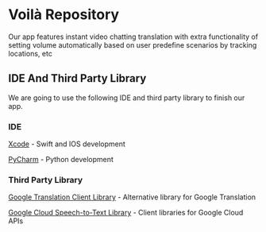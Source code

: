 # Voilà Repository

Our app features instant video chatting translation with extra functionality of setting volume automatically based on user predefine scenarios by tracking locations, etc


## IDE And Third Party Library

We are going to use the following IDE and third party library to finish our app.

### IDE

[Xcode](https://developer.apple.com/xcode/) - Swift and IOS development

[PyCharm](https://www.jetbrains.com/pycharm/) - Python development

### Third Party Library

[Google Translation Client Library](https://cloud.google.com/translate/docs/reference/libraries/v3/overview-v3) - Alternative library for Google Translation

[Google Cloud Speech-to-Text Library](https://cloud.google.com/speech-to-text/docs/reference/libraries) - Client libraries for Google Cloud APIs







